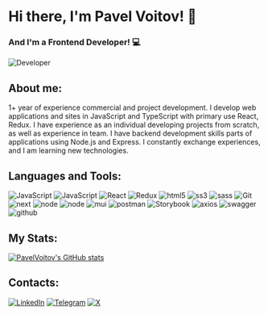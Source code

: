 # Hi there, I'm Pavel Voitov! 👋
### And I'm a Frontend Developer! 💻

![Developer](https://media.giphy.com/media/qgQUggAC3Pfv687qPC/giphy.gif)

## About me:
1+ year of experience commercial and project development.
I develop web applications and sites in JavaScript
and TypeScript with primary use React, Redux.
I have experience as an individual developing projects from scratch,
as well as experience in team. I have backend development skills
parts of applications using Node.js and Express.
I constantly exchange experiences, and I am learning new technologies.

## Languages and Tools:
![JavaScript](https://img.shields.io/badge/JavaScript-23272f?logo=javascript)
![JavaScript](https://img.shields.io/badge/TypeScript-23272f?logo=typescript)
![React](https://img.shields.io/badge/React-23272f?logo=react)
![Redux](https://img.shields.io/badge/Redux-23272f?logo=redux)
![html5](https://img.shields.io/badge/HTML-23272f?logo=html5)
![ss3](https://img.shields.io/badge/CSS-23272f?logo=css3)
![sass](https://img.shields.io/badge/SASS-23272f?logo=sass)
![Git](https://img.shields.io/badge/Git-23272f?logo=git)
![next](https://img.shields.io/badge/Next.js-23272f?logo=next.js)
![node](https://img.shields.io/badge/Node.js-23272f?logo=node.js)
![node](https://img.shields.io/badge/Express-23272f?logo=express)
![mui](https://img.shields.io/badge/MaterialUI-23272f?logo=mui)
![postman](https://img.shields.io/badge/Postman-23272f?logo=postman)
![Storybook](https://img.shields.io/badge/Storybook-23272f?logo=storybook)
![axios](https://img.shields.io/badge/axios-23272f?logo=axios)
![swagger](https://img.shields.io/badge/swagger-23272f?logo=swagger)
![github](https://img.shields.io/badge/GitHub-23272f?logo=github)

## My Stats:
[![PavelVoitov's GitHub stats](https://github-readme-stats.vercel.app/api?username=PavelVoitov&show_icons=true&theme=tokyonight)](https://github.com/PavelVoitov/github-readme-stats)

## Contacts:
[![LinkedIn](https://img.shields.io/badge/LinkedIn-blue?logo=linkedin)](https://www.linkedin.com/in/pavel-voitov/)
[![Telegram](https://img.shields.io/badge/Telegram-white?logo=telegram)](https://t.me/voitov_pavel)
[![X](https://img.shields.io/badge/-black?logo=x)](https://x.com/pavel_voitov)

